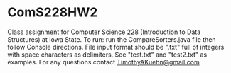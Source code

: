 # ComS228HW2
Class assignment for Computer Science 228 (Introduction to Data Structures) at Iowa State.
To run: run the CompareSorters.java file then follow Console directions.
File input format should be ".txt" full of integers with space characters as delimiters. See "test.txt" and "test2.txt" as examples.
For any questions contact TimothyAKuehn@gmail.com
